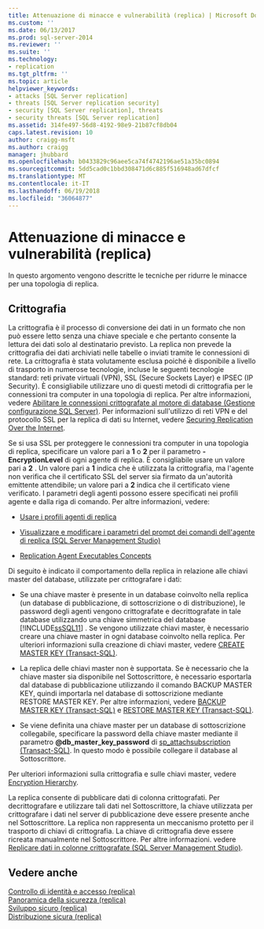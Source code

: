 ```yaml
---
title: Attenuazione di minacce e vulnerabilità (replica) | Microsoft Docs
ms.custom: ''
ms.date: 06/13/2017
ms.prod: sql-server-2014
ms.reviewer: ''
ms.suite: ''
ms.technology:
- replication
ms.tgt_pltfrm: ''
ms.topic: article
helpviewer_keywords:
- attacks [SQL Server replication]
- threats [SQL Server replication security]
- security [SQL Server replication], threats
- security threats [SQL Server replication]
ms.assetid: 314fe497-56d8-4192-98e9-21b87cf8db04
caps.latest.revision: 10
author: craigg-msft
ms.author: craigg
manager: jhubbard
ms.openlocfilehash: b0433829c96aee5ca74f4742196ae51a35bc0894
ms.sourcegitcommit: 5dd5cad0c1bbd308471d6c885f516948ad67dfcf
ms.translationtype: MT
ms.contentlocale: it-IT
ms.lasthandoff: 06/19/2018
ms.locfileid: "36064877"
---
```

# <a name="threat-and-vulnerability-mitigation-replication"></a>Attenuazione di minacce e vulnerabilità (replica)
  In questo argomento vengono descritte le tecniche per ridurre le minacce per una topologia di replica.  
  
## <a name="encryption"></a>Crittografia  
 La crittografia è il processo di conversione dei dati in un formato che non può essere letto senza una chiave speciale e che pertanto consente la lettura dei dati solo al destinatario previsto. La replica non prevede la crittografia dei dati archiviati nelle tabelle o inviati tramite le connessioni di rete. La crittografia è stata volutamente esclusa poiché è disponibile a livello di trasporto in numerose tecnologie, incluse le seguenti tecnologie standard: reti private virtuali (VPN), SSL (Secure Sockets Layer) e IPSEC (IP Security). È consigliabile utilizzare uno di questi metodi di crittografia per le connessioni tra computer in una topologia di replica. Per altre informazioni, vedere [Abilitare le connessioni crittografate al motore di database &#40;Gestione configurazione SQL Server&#41;](../../../database-engine/configure-windows/enable-encrypted-connections-to-the-database-engine.md). Per informazioni sull'utilizzo di reti VPN e del protocollo SSL per la replica di dati su Internet, vedere [Securing Replication Over the Internet](securing-replication-over-the-internet.md).  
  
 Se si usa SSL per proteggere le connessioni tra computer in una topologia di replica, specificare un valore pari a **1** o **2** per il parametro **-EncryptionLevel** di ogni agente di replica. È consigliabile usare un valore pari a **2** . Un valore pari a **1** indica che è utilizzata la crittografia, ma l'agente non verifica che il certificato SSL del server sia firmato da un'autorità emittente attendibile; un valore pari a **2** indica che il certificato viene verificato. I parametri degli agenti possono essere specificati nei profili agente e dalla riga di comando. Per altre informazioni, vedere:  
  
-   [Usare i profili agenti di replica](../agents/replication-agent-profiles.md)  
  
-   [Visualizzare e modificare i parametri del prompt dei comandi dell'agente di replica &#40;SQL Server Management Studio&#41;](../agents/view-and-modify-replication-agent-command-prompt-parameters.md)  
  
-   [Replication Agent Executables Concepts](../concepts/replication-agent-executables-concepts.md)  
  
 Di seguito è indicato il comportamento della replica in relazione alle chiavi master del database, utilizzate per crittografare i dati:  
  
-   Se una chiave master è presente in un database coinvolto nella replica (un database di pubblicazione, di sottoscrizione o di distribuzione), le password degli agenti vengono crittografate e decrittografate in tale database utilizzando una chiave simmetrica del database [!INCLUDE[ssSQL11](../../../includes/sssql11-md.md)] . Se vengono utilizzate chiavi master, è necessario creare una chiave master in ogni database coinvolto nella replica. Per ulteriori informazioni sulla creazione di chiavi master, vedere [CREATE MASTER KEY &#40;Transact-SQL&#41;](/sql/t-sql/statements/create-master-key-transact-sql).  
  
-   La replica delle chiavi master non è supportata. Se è necessario che la chiave master sia disponibile nel Sottoscrittore, è necessario esportarla dal database di pubblicazione utilizzando il comando BACKUP MASTER KEY, quindi importarla nel database di sottoscrizione mediante RESTORE MASTER KEY. Per altre informazioni, vedere [BACKUP MASTER KEY &#40;Transact-SQL&#41;](/sql/t-sql/statements/backup-master-key-transact-sql) e [RESTORE MASTER KEY &#40;Transact-SQL&#41;](/sql/t-sql/statements/restore-master-key-transact-sql).  
  
-   Se viene definita una chiave master per un database di sottoscrizione collegabile, specificare la password della chiave master mediante il parametro **@db_master_key_password** di [sp_attachsubscription &#40;Transact-SQL&#41;](/sql/relational-databases/system-stored-procedures/sp-attachsubscription-transact-sql). In questo modo è possibile collegare il database al Sottoscrittore.  
  
 Per ulteriori informazioni sulla crittografia e sulle chiavi master, vedere [Encryption Hierarchy](../../security/encryption/encryption-hierarchy.md).  
  
 La replica consente di pubblicare dati di colonna crittografati. Per decrittografare e utilizzare tali dati nel Sottoscrittore, la chiave utilizzata per crittografare i dati nel server di pubblicazione deve essere presente anche nel Sottoscrittore. La replica non rappresenta un meccanismo protetto per il trasporto di chiavi di crittografia. La chiave di crittografia deve essere ricreata manualmente nel Sottoscrittore. Per altre informazioni. vedere [Replicare dati in colonne crittografate &#40;SQL Server Management Studio&#41;](replicate-data-in-encrypted-columns-sql-server-management-studio.md).  
  
## <a name="see-also"></a>Vedere anche  
 [Controllo di identità e accesso &#40;replica&#41;](identity-and-access-control-replication.md)   
 [Panoramica della sicurezza &#40;replica&#41;](security-overview-replication.md)   
 [Sviluppo sicuro &#40;replica&#41;](secure-development-replication.md)   
 [Distribuzione sicura &#40;replica&#41;](secure-deployment-replication.md)  
  
  

